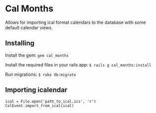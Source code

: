# Cal Months
Allows for importing ical format calendars to the database with some default calendar views.

## Installing

Install the gem:
`gem cal_months`

Install the required files in your rails app:
`$ rails g cal_months:install`

Run migrations:
`$ rake db:migrate`

## Importing icalendar

```
ical = File.open('path_to_ical.ics', 'r')
CalEvent.import_from_ical(ical)
```
